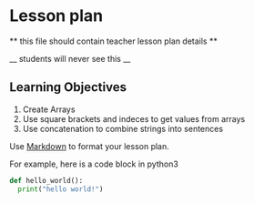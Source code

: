 # Lesson plan
  
  ** this file should contain teacher lesson plan details ** 

  __ students will never see this __

  ## Learning Objectives
  1. Create Arrays
  2. Use square brackets and indeces to get values from arrays
  3. Use concatenation to combine strings into sentences 

  Use [Markdown](https://gist.github.com/cuonggt/9b7d08a597b167299f0d) to format your lesson plan.

  For example, here is a code block in python3
```python
def hello_world():
  print("hello world!")
```

  